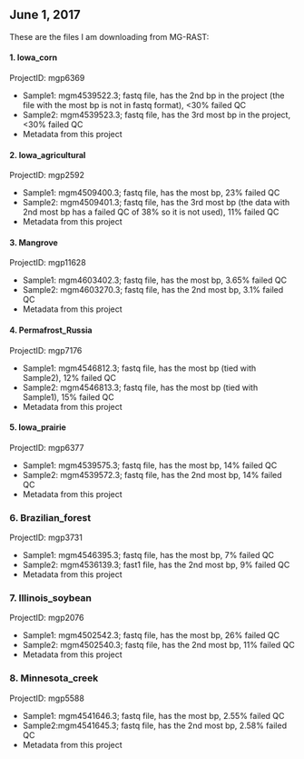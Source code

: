 ## June 1, 2017
These are the files I am downloading from MG-RAST:
#### 1. Iowa_corn  
ProjectID: mgp6369
* Sample1: mgm4539522.3;  fastq file, has the 2nd bp in the project (the file with the most bp is not in fastq format), <30% failed QC
* Sample2: mgm4539523.3;   fastq file, has the 3rd most bp in the project, <30% failed QC
* Metadata from this project

#### 2. Iowa_agricultural
ProjectID: mgp2592
* Sample1: mgm4509400.3; fastq file, has the most bp, 23% failed QC
* Sample2: mgm4509401.3; fastq file, has the 3rd most bp (the data with 2nd most bp has a failed QC of 38% so it is not used), 11% failed QC
* Metadata from this project

#### 3. Mangrove
ProjectID: mgp11628
* Sample1: mgm4603402.3; fastq file, has the most bp, 3.65% failed QC
* Sample2: mgm4603270.3; fastq file, has the 2nd most bp, 3.1% failed QC
* Metadata from this project

#### 4. Permafrost_Russia
ProjectID: mgp7176
* Sample1: mgm4546812.3; fastq file, has the most bp (tied with Sample2), 12% failed QC
* Sample2: mgm4546813.3; fastq file, has the most bp (tied with Sample1), 15% failed QC
* Metadata from this project

#### 5. Iowa_prairie
ProjectID: mgp6377
* Sample1: mgm4539575.3; fastq file, has the most bp, 14% failed QC
* Sample2: mgm4539572.3; fastq file, has the 2nd most bp, 14% failed QC
* Metadata from this project

### 6. Brazilian_forest
ProjectID: mgp3731
* Sample1: mgm4546395.3; fastq file, has the most bp, 7% failed QC
* Sample2: mgm4536139.3; fast1 file, has the 2nd most bp, 9% failed QC
* Metadata from this project

### 7. Illinois_soybean
ProjectID: mgp2076
* Sample1: mgm4502542.3; fastq file, has the most bp, 26% failed QC
* Sample2: mgm4502540.3; fastq file, has the 2nd most bp, 11% failed QC
* Metadata from this project

### 8. Minnesota_creek
ProjectID: mgp5588
* Sample1: mgm4541646.3; fastq file, has the most bp, 2.55% failed QC
* Sample2:mgm4541645.3; fastq file, has the 2nd most bp, 2.58% failed QC
* Metadata from this project
